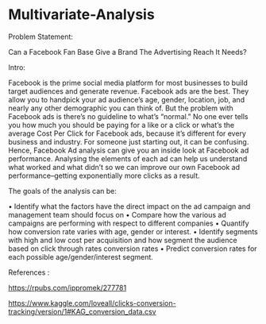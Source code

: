 # Multivariate-Analysis

Problem Statement:

Can a Facebook Fan Base Give a Brand The Advertising Reach It Needs?

Intro:

Facebook is the prime social media platform for most businesses to build target audiences and generate revenue.
Facebook ads are the best. They allow you to handpick your ad audience’s age, gender, location, job, and nearly any other demographic you can think of.
But the problem with Facebook ads is there’s no guideline to what’s “normal.” No one ever tells you how much you should be paying for a like or a click or what’s the average Cost Per Click for Facebook ads, because it’s different for every business and industry.
For someone just starting out, it can be confusing. 
Hence, Facebook Ad analysis can give you an inside look at Facebook ad performance.
Analysing the elements of each ad can help us understand what worked and what didn’t so we can improve our own Facebook ad performance–getting exponentially more clicks as a result.

The goals of the analysis can be:

•	Identify what the factors have the direct impact on the ad campaign and management team should focus on
•	Compare how the various ad campaigns are performing with respect to different companies
•	Quantify how conversion rate varies with age, gender or interest.
•	Identify segments with high and low cost per acquisition and how segment the audience based on click through rates conversion rates
•	Predict conversion rates for each possible age/gender/interest segment.


References :

https://rpubs.com/ippromek/277781

https://www.kaggle.com/loveall/clicks-conversion-tracking/version/1#KAG_conversion_data.csv
